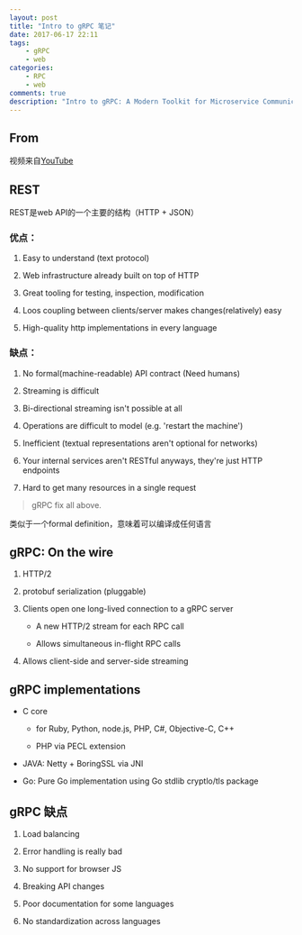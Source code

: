 ```yaml
---
layout: post
title: "Intro to gRPC 笔记"
date: 2017-06-17 22:11
tags:
    - gRPC
    - web
categories:
    - RPC
    - web
comments: true
description: "Intro to gRPC: A Modern Toolkit for Microservice Communication"
---
```


## From

视频来自[YouTube](https://www.youtube.com/watch?v=RoXT_Rkg8LA)

## REST

REST是web API的一个主要的结构（HTTP + JSON）

### 优点：

1. Easy to understand (text protocol)

2. Web infrastructure already built on top of HTTP

3. Great tooling for testing, inspection, modification

4. Loos coupling between clients/server makes changes(relatively) easy

5. High-quality http implementations in every language

### 缺点：

1. No formal(machine-readable) API contract (Need humans)

2. Streaming is difficult

3. Bi-directional streaming isn't possible at all

4. Operations are difficult to model (e.g. 'restart the machine')

5. Inefficient (textual representations aren't optional for networks)

6. Your internal services aren't RESTful anyways, they're just HTTP endpoints

7. Hard to get many resources in a single request

> gRPC fix all above.

类似于一个formal definition，意味着可以编译成任何语言

## gRPC: On the wire

1. HTTP/2

2. protobuf serialization (pluggable)

3. Clients open one long-lived connection to a gRPC server

    - A new HTTP/2 stream for each RPC call

    - Allows simultaneous in-flight RPC calls

4. Allows client-side and server-side streaming

## gRPC implementations

- C core

    - for Ruby, Python, node.js, PHP, C#, Objective-C, C++

    - PHP via PECL extension

- JAVA: Netty + BoringSSL via JNI

- Go: Pure Go implementation using Go stdlib cryptlo/tls package

## gRPC 缺点

1. Load balancing

2. Error handling is really bad

3. No support for browser JS

4. Breaking API changes

5. Poor documentation for some languages

6. No standardization across languages
